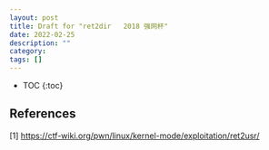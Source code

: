 ```yaml
---
layout: post
title: Draft for "ret2dir   2018 强网杯"
date: 2022-02-25
description: ""
category: 
tags: []
---
```

* TOC
{:toc}

## References

[1] <https://ctf-wiki.org/pwn/linux/kernel-mode/exploitation/ret2usr/>
